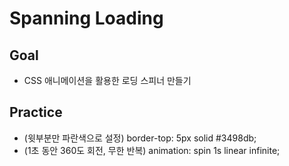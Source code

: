 # Spanning Loading

## Goal
- CSS 애니메이션을 활용한 로딩 스피너 만들기

## Practice
- (윗부분만 파란색으로 설정) border-top: 5px solid #3498db;
- (1초 동안 360도 회전, 무한 반복) animation: spin 1s linear infinite;